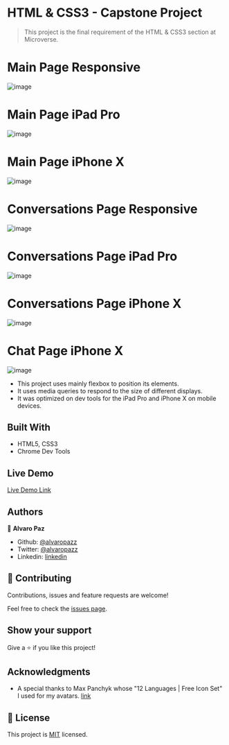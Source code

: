 # HTML & CSS3 - Capstone Project
> This project is the final requirement of the HTML & CSS3 section at Microverse.

# Main Page Responsive
![image](https://user-images.githubusercontent.com/58086801/77110313-632bb680-69f3-11ea-947f-0ce17ce2ad8e.png)
# Main Page iPad Pro
![image](https://user-images.githubusercontent.com/58086801/77110339-6fb00f00-69f3-11ea-80a1-1f6b2c7ecf47.png)
# Main Page iPhone X
![image](https://user-images.githubusercontent.com/58086801/77110359-79397700-69f3-11ea-8e6c-e39d0f5c3406.png)
# Conversations Page Responsive
![image](https://user-images.githubusercontent.com/58086801/77110431-93735500-69f3-11ea-8bc6-d80e79bffef6.png)
# Conversations Page iPad Pro
![image](https://user-images.githubusercontent.com/58086801/77110463-9e2dea00-69f3-11ea-87af-b20de49a785c.png)
# Conversations Page iPhone X
![image](https://user-images.githubusercontent.com/58086801/77110505-ac7c0600-69f3-11ea-831d-138b9609f8cc.png)
# Chat Page iPhone X
![image](https://user-images.githubusercontent.com/58086801/77110537-b7cf3180-69f3-11ea-9dee-71cdb2952efc.png)


- This project uses mainly flexbox to position its elements.
- It uses media queries to respond to the size of different displays.
- It was optimized on dev tools for the iPad Pro and iPhone X on mobile devices.

## Built With

- HTML5, CSS3
- Chrome Dev Tools

## Live Demo

[Live Demo Link](https://alvaropazz.github.io/HTML-CSS3---Capstone-Project/)

## Authors

👤 **Alvaro Paz**

- Github: [@alvaropazz](https://github.com/alvaropazz)
- Twitter: [@alvaropazz](https://twitter.com/alvaropazz)
- Linkedin: [linkedin](https://www.linkedin.com/in/alvaropaz/)

## 🤝 Contributing

Contributions, issues and feature requests are welcome!

Feel free to check the [issues page](https://github.com/alvaropazz/HTML-CSS3---Capstone-Project/issues).

## Show your support

Give a ⭐️ if you like this project!

## Acknowledgments

- A special thanks to Max Panchyk whose "12 Languages | Free Icon Set" I used for my avatars. [link](https://dribbble.com/shots/4586734-12-Languages-Free-Icon-Set)

## 📝 License

This project is [MIT](lic.url) licensed.
